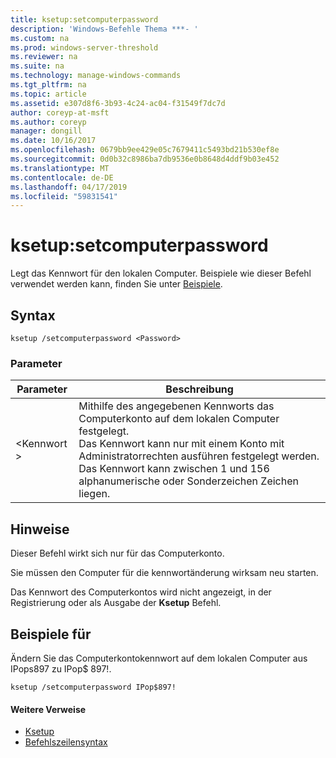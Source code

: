 ```yaml
---
title: ksetup:setcomputerpassword
description: 'Windows-Befehle Thema ***- '
ms.custom: na
ms.prod: windows-server-threshold
ms.reviewer: na
ms.suite: na
ms.technology: manage-windows-commands
ms.tgt_pltfrm: na
ms.topic: article
ms.assetid: e307d8f6-3b93-4c24-ac04-f31549f7dc7d
author: coreyp-at-msft
ms.author: coreyp
manager: dongill
ms.date: 10/16/2017
ms.openlocfilehash: 0679bb9ee429e05c7679411c5493bd21b530ef8e
ms.sourcegitcommit: 0d0b32c8986ba7db9536e0b8648d4ddf9b03e452
ms.translationtype: MT
ms.contentlocale: de-DE
ms.lasthandoff: 04/17/2019
ms.locfileid: "59831541"
---
```

# <a name="ksetupsetcomputerpassword"></a>ksetup:setcomputerpassword



Legt das Kennwort für den lokalen Computer. Beispiele wie dieser Befehl verwendet werden kann, finden Sie unter [Beispiele](#BKMK_Examples).

## <a name="syntax"></a>Syntax

```
ksetup /setcomputerpassword <Password>
```

### <a name="parameters"></a>Parameter

|Parameter|Beschreibung|
|---------|-----------|
|\<Kennwort >|Mithilfe des angegebenen Kennworts das Computerkonto auf dem lokalen Computer festgelegt.</br>Das Kennwort kann nur mit einem Konto mit Administratorrechten ausführen festgelegt werden. Das Kennwort kann zwischen 1 und 156 alphanumerische oder Sonderzeichen Zeichen liegen.|

## <a name="remarks"></a>Hinweise

Dieser Befehl wirkt sich nur für das Computerkonto.

Sie müssen den Computer für die kennwortänderung wirksam neu starten.

Das Kennwort des Computerkontos wird nicht angezeigt, in der Registrierung oder als Ausgabe der **Ksetup** Befehl.

## <a name="BKMK_Examples"></a>Beispiele für

Ändern Sie das Computerkontokennwort auf dem lokalen Computer aus IPops897 zu IPop$ 897!.
```
ksetup /setcomputerpassword IPop$897!
```

#### <a name="additional-references"></a>Weitere Verweise

-   [Ksetup](ksetup.md)
-   [Befehlszeilensyntax](command-line-syntax-key.md)